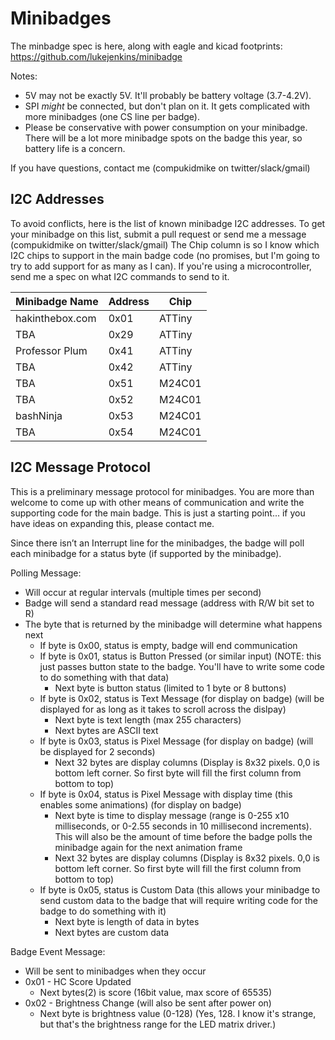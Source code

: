 # Minibadges
The minbadge spec is here, along with eagle and kicad footprints: https://github.com/lukejenkins/minibadge  

Notes:
- 5V may not be exactly 5V. It'll probably be battery voltage (3.7-4.2V).  
- SPI *might* be connected, but don't plan on it. It gets complicated with more minibadges (one CS line per badge).  
- Please be conservative with power consumption on your minibadge. There will be a lot more minibadge spots on the badge this year, so battery life is a concern.  

If you have questions, contact me (compukidmike on twitter/slack/gmail)

## I2C Addresses
To avoid conflicts, here is the list of known minibadge I2C addresses.
To get your minibadge on this list, submit a pull request or send me a message (compukidmike on twitter/slack/gmail)
The Chip column is so I know which I2C chips to support in the main badge code (no promises, but I'm going to try to add support for as many as I can). If you're using a microcontroller, send me a spec on what I2C commands to send to it.

| Minibadge Name | Address | Chip |
| --- | --- | --- |
| hakinthebox.com | 0x01 | ATTiny |
| TBA | 0x29 | ATTiny |
| Professor Plum | 0x41 | ATTiny |
| TBA | 0x42 | ATTiny |
| TBA | 0x51 | M24C01 |
| TBA | 0x52 | M24C01 |
| bashNinja | 0x53 | M24C01 |
| TBA | 0x54 | M24C01 |

## I2C Message Protocol
This is a preliminary message protocol for minibadges. You are more than welcome to come up with other means of communication and write the supporting code for the main badge. This is just a starting point... if you have ideas on expanding this, please contact me.  

Since there isn’t an Interrupt line for the minibadges, the badge will poll each minibadge for a status byte (if supported by the minibadge).

Polling Message: 
- Will occur at regular intervals (multiple times per second) 
- Badge will send a standard read message (address with R/W bit set to R) 
- The byte that is returned by the minibadge will determine what happens next 
   - If byte is 0x00, status is empty, badge will end communication 
   - If byte is 0x01, status is Button Pressed (or similar input) (NOTE: this just passes button state to the badge. You'll have to write some code to do something with that data)
      - Next byte is button status (limited to 1 byte or 8 buttons)
   - If byte is 0x02, status is Text Message (for display on badge) (will be displayed for as long as it takes to scroll across the dislpay)
      - Next byte is text length (max 255 characters)
      - Next bytes are ASCII text
   - If byte is 0x03, status is Pixel Message (for display on badge)  (will be displayed for 2 seconds)
      - Next 32 bytes are display columns (Display is 8x32 pixels. 0,0 is bottom left corner. So first byte will fill the first column from bottom to top)
   - If byte is 0x04, status is Pixel Message with display time (this enables some animations) (for display on badge)
      - Next byte is time to display message (range is 0-255 x10 milliseconds, or 0-2.55 seconds in 10 millisecond increments). This will also be the amount of time before the badge polls the minibadge again for the next animation frame
      - Next 32 bytes are display columns (Display is 8x32 pixels. 0,0 is bottom left corner. So first byte will fill the first column from bottom to top)
   - If byte is 0x05, status is Custom Data (this allows your minibadge to send custom data to the badge that will require writing code for the badge to do something with it)
      - Next byte is length of data in bytes
      - Next bytes are custom data

Badge Event Message: 
- Will be sent to minibadges when they occur
- 0x01 - HC Score Updated
   - Next bytes(2) is score (16bit value, max score of 65535) 
- 0x02 - Brightness Change (will also be sent after power on) 
   - Next byte is brightness value (0-128) (Yes, 128. I know it's strange, but that's the brightness range for the LED matrix driver.)
